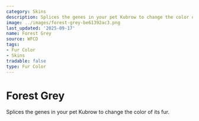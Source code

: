 ```yaml
---
category: Skins
description: Splices the genes in your pet Kubrow to change the color of its fur.
image: ../images/forest-grey-be61392ac3.png
last_updated: '2025-09-17'
name: Forest Grey
source: WFCD
tags:
- Fur Color
- Skins
tradable: false
type: Fur Color
---
```


# Forest Grey

Splices the genes in your pet Kubrow to change the color of its fur.

